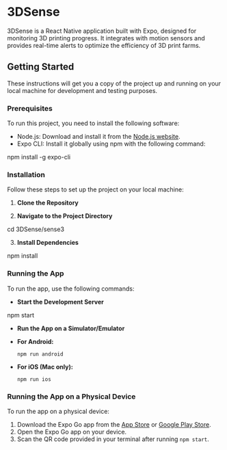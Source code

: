 # 3DSense

3DSense is a React Native application built with Expo, designed for monitoring 3D printing progress. It integrates with motion sensors and provides real-time alerts to optimize the efficiency of 3D print farms.

## Getting Started

These instructions will get you a copy of the project up and running on your local machine for development and testing purposes.

### Prerequisites

To run this project, you need to install the following software:

- Node.js: Download and install it from the [Node.js website](https://nodejs.org/).
- Expo CLI: Install it globally using npm with the following command:

npm install -g expo-cli
  


### Installation

Follow these steps to set up the project on your local machine:

1. **Clone the Repository**

2. **Navigate to the Project Directory**

cd 3DSense/sense3


3. **Install Dependencies**

npm install

### Running the App

To run the app, use the following commands:

- **Start the Development Server**

npm start

- **Run the App on a Simulator/Emulator**

- **For Android:**

  ```
  npm run android
  ```

- **For iOS (Mac only):**

  ```
  npm run ios
  ```

### Running the App on a Physical Device

To run the app on a physical device:

1. Download the Expo Go app from the [App Store](https://apps.apple.com/app/expo-go/id982107779) or [Google Play Store](https://play.google.com/store/apps/details?id=host.exp.exponent&referrer=www).
2. Open the Expo Go app on your device.
3. Scan the QR code provided in your terminal after running `npm start`.
